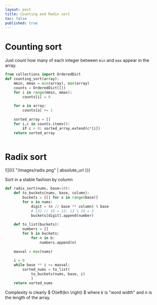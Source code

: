 ```yaml
---
layout: post
title: Counting and Radix sort
toc: false
published: true
---
```


# Counting sort

Just count how many of each integer between `min` and `max` appear in the array.

```python
from collections import OrderedDict
def counting_sort(array):
    mmin, mmax = min(array), max(array)
    counts = OrderedDict([])
    for i in range(mmin, mmax):
        counts[i] = 0
        
    for a in array:
        counts[a] += 1
    
    sorted_array = []
    for i,c in counts.items():
        if c > 0: sorted_array.extend(c*[i])
    return sorted_array
        
```

# Radix sort

![]({{ "/images/radix.png" | absolute_url }})

Sort in a stable fashion by column


```python
def radix_sort(nums, base=10):
    def to_buckets(nums, base, column):
        buckets = [[] for x in range(base)]
        for n in nums:
            digit = (n // base ** column) % base
            # 132 // 10 = 13; 13 % 10 = 3
            buckets[digit].append(number)
        
    def to_list(buckets):
        numbers = []
        for b in buckets:
            for n in b:
                numbers.append(n)
    
    maxval = max(nums)
    
    i = 0
    while base ** i <= maxval:
        sorted_nums = to_list(
            to_buckets(nums, base, i)
            )
    return sorted_nums
```

Complexity is clearly $ O\left(kn \right) $ where $k$ is "word width" and $n$ is the length of the array.
